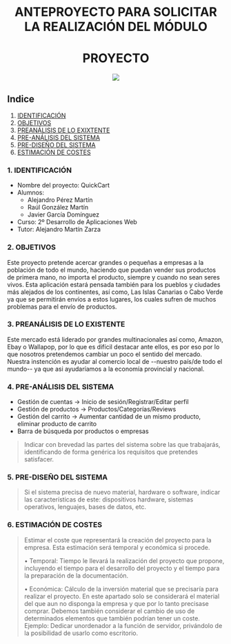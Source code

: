 <div align="center">

# ANTEPROYECTO PARA SOLICITAR LA REALIZACIÓN DEL MÓDULO
# PROYECTO

</div>

<div align="center">
<img src="../img/imagen-descriptiva-si-existe.png" />
</div>


## Indice

1. [IDENTIFICACIÓN](#id1)
2. [OBJETIVOS](#id2)
3. [PREANÁLISIS DE LO EXIXTENTE](#id3)
4. [PRE-ANÁLISIS DEL SISTEMA](#id4)
5. [PRE-DISEÑO DEL SISTEMA](#id5)
6. [ESTIMACIÓN DE COSTES](#id6)



### 1. IDENTIFICACIÓN <a name="id1"></a>


+ Nombre del proyecto: QuickCart
+ Alumnos:
  - Alejandro Pérez Martín
  - Raúl González Martín
  - Javier García Domínguez
+ Curso: 2º Desarrollo de Aplicaciones Web
+ Tutor: Alejandro Martín Zarza

### 2. OBJETIVOS <a name="id2"></a>
Este proyecto pretende acercar grandes o pequeñas a empresas a la población de todo el mundo, haciendo que puedan vender sus productos de primera mano, no importa el producto,
siempre y cuando no sean seres vivos. Esta aplicación estará pensada también para los pueblos y ciudades más alejados de los continentes, así como, Las Islas Canarias o Cabo Verde ya que se permitirán
envíos a estos lugares, los cuales sufren de muchos problemas para el envío de productos.

### 3. PREANÁLISIS DE LO EXISTENTE <a name="id3"></a>
Este mercado está liderado por grandes multinacionales así como, Amazon, Ebay o Wallapop, por lo que es difícil destacar ante ellos, es por eso por lo que nosotros pretendemos cambiar un poco el sentido del mercado. Nuestra instención es ayudar al comercio local de --nuestro país/de todo el mundo-- ya que asi ayudaríamos a la economía provincial y nacional. 

### 4. PRE-ANÁLISIS DEL SISTEMA <a name="id4"></a>
  - Gestión de cuentas $\rightarrow$ Inicio de sesión/Registrar/Editar perfil
  - Gestión de productos $\rightarrow$ Productos/Categorías/Reviews
  - Gestión del carrito $\rightarrow$ Aumentar cantidad de un mismo producto, eliminar producto de carrito 
  - Barra de búsqueda por productos o empresas

>Indicar con brevedad las partes del sistema sobre las que trabajarás, identificando de forma genérica los requisitos que pretendes satisfacer. 
### 5. PRE-DISEÑO DEL SISTEMA <a name="id5"></a>

>Si el sistema precisa de nuevo material, hardware o software, indicar las características de este: dispositivos hardware, sistemas operativos, lenguajes, bases de datos, etc.

### 6. ESTIMACIÓN DE COSTES <a name="id6"></a>

>Estimar el coste que representará la creación del proyecto para la empresa. Esta estimación será temporal y económica si procede.
>
>    • Temporal: Tiempo le llevará la realización del proyecto que propone, incluyendo el tiempo para el desarrollo del proyecto y el tiempo para la preparación de la documentación. 
>
>    • Económica: Cálculo de la inversión material que se precisaría para realizar el proyecto. En este apartado solo se considerará el material del que aun no disponga la empresa y que por lo tanto precisase comprar. Debemos también considerar el cambio de uso de determinados elementos que también podrían tener un coste. Ejemplo: Dedicar unordenador a la función de servidor, privándolo de la posibilidad de usarlo como escritorio. 
